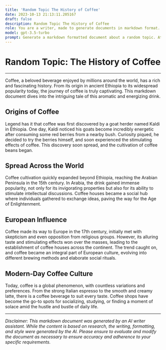 ```yaml
---
title: 'Random Topic The History of Coffee'
date: 2023-10-13 21:13:11.205167
draft: false
description: Random Topic The History of Coffee
role: You are a writer, made to generate documents in markdown format. It is very important that all of the documents you generate are in valid markdown format.
model: gpt-3.5-turbo
prompt: Generate a markdown formatted document about a random topic. At the bottom, include a disclaimer explaining that the document was generated by you. The first line of the document should be the title. Make sure that the entire document is in proper markdown format, using a mix of various tags to make the document visually appealing.
---
```


# Random Topic: The History of Coffee

---

Coffee, a beloved beverage enjoyed by millions around the world, has a rich and fascinating history. From its origin in ancient Ethiopia to its widespread popularity today, the journey of coffee is truly captivating. This markdown document dives into the intriguing tale of this aromatic and energizing drink.

## Origins of Coffee

Legend has it that coffee was first discovered by a goat herder named Kaldi in Ethiopia. One day, Kaldi noticed his goats become incredibly energetic after consuming some red berries from a nearby bush. Curiosity piqued, he decided to try the berries himself, and soon experienced the stimulating effects of coffee. This discovery soon spread, and the cultivation of coffee beans began.

## Spread Across the World

Coffee cultivation quickly expanded beyond Ethiopia, reaching the Arabian Peninsula in the 15th century. In Arabia, the drink gained immense popularity, not only for its invigorating properties but also for its ability to stimulate intellectual discussions. Coffee houses became a social hub where individuals gathered to exchange ideas, paving the way for the Age of Enlightenment. 

## European Influence

Coffee made its way to Europe in the 17th century, initially met with skepticism and even opposition from religious groups. However, its alluring taste and stimulating effects won over the masses, leading to the establishment of coffee houses across the continent. The trend caught on, and coffee became an integral part of European culture, evolving into different brewing methods and elaborate social rituals.

## Modern-Day Coffee Culture

Today, coffee is a global phenomenon, with countless variations and preferences. From the strong Italian espresso to the smooth and creamy latte, there is a coffee beverage to suit every taste. Coffee shops have become the go-to spots for socializing, studying, or finding a moment of solace amid the hustle and bustle of daily life.

---

*Disclaimer: This markdown document was generated by an AI writer assistant. While the content is based on research, the writing, formatting, and style were generated by the AI. Please ensure to evaluate and modify the document as necessary to ensure accuracy and adherence to your specific requirements.*